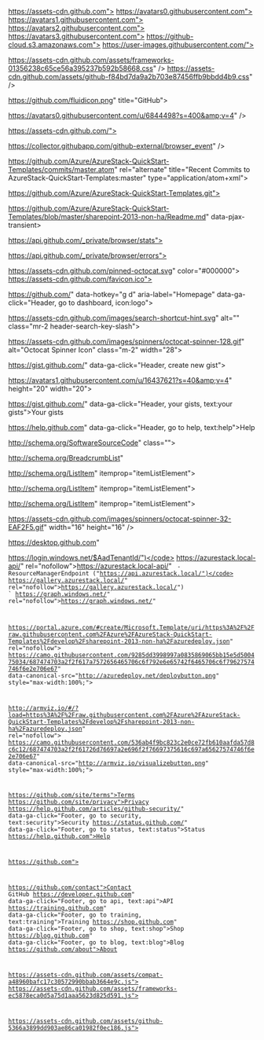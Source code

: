 



https://assets-cdn.github.com">
https://avatars0.githubusercontent.com">
https://avatars1.githubusercontent.com">
https://avatars2.githubusercontent.com">
https://avatars3.githubusercontent.com">
https://github-cloud.s3.amazonaws.com">
https://user-images.githubusercontent.com/">

https://assets-cdn.github.com/assets/frameworks-01356238c65ce56a395237b592b58668.css" />
https://assets-cdn.github.com/assets/github-f84bd7da9a2b703e87456ffb9bbdd4b9.css" />









https://github.com/fluidicon.png" title="GitHub">


https://avatars0.githubusercontent.com/u/6844498?s=400&amp;v=4" /><meta property="og:site_name" content="GitHub" /><meta property="og:type" content="object" /><meta property="og:title" content="Azure/AzureStack-QuickStart-Templates" /><meta property="og:url" content="https://github.com/Azure/AzureStack-QuickStart-Templates" /><meta property="og:description" content="AzureStack-QuickStart-Templates - Quick start ARM templates that deploy on Microsoft Azure Stack" />

https://assets-cdn.github.com/">












https://collector.githubapp.com/github-external/browser_event" /><meta name="octolytics-dimension-request_id" content="B4DF:1962:41769EA:75D277C:5B5CF590" /><meta name="octolytics-dimension-region_edge" content="iad" /><meta name="octolytics-dimension-region_render" content="iad" /><meta name="octolytics-actor-id" content="16437621" /><meta name="octolytics-actor-login" content="JeroenAdam" /><meta name="octolytics-actor-hash" content="72ed943fca7789417f2d0e6eba049431e0c52d4683e1e3b3ed10f731a7e7dc40" />

















https://github.com/Azure/AzureStack-QuickStart-Templates/commits/master.atom" rel="alternate" title="Recent Commits to AzureStack-QuickStart-Templates:master" type="application/atom+xml">

https://github.com/Azure/AzureStack-QuickStart-Templates.git">




https://github.com/Azure/AzureStack-QuickStart-Templates/blob/master/sharepoint-2013-non-ha/Readme.md" data-pjax-transient>


https://api.github.com/_private/browser/stats">

https://api.github.com/_private/browser/errors">

https://assets-cdn.github.com/pinned-octocat.svg" color="#000000">
https://assets-cdn.github.com/favicon.ico">




















https://github.com/" data-hotkey="g d" aria-label="Homepage" data-ga-click="Header, go to dashboard, icon:logo">



































https://assets-cdn.github.com/images/search-shortcut-hint.svg" alt="" class="mr-2 header-search-key-slash">



































https://assets-cdn.github.com/images/spinners/octocat-spinner-128.gif" alt="Octocat Spinner Icon" class="m-2" width="28">























































https://gist.github.com/" data-ga-click="Header, create new gist">






















https://avatars1.githubusercontent.com/u/16437621?s=40&amp;v=4" height="20" width="20">











https://gist.github.com/" data-ga-click="Header, your gists, text:your gists">Your gists</a></li>

https://help.github.com" data-ga-click="Header, go to help, text:help">Help</a></li>































http://schema.org/SoftwareSourceCode" class="">














































































































































http://schema.org/BreadcrumbList"


http://schema.org/ListItem" itemprop="itemListElement">





http://schema.org/ListItem" itemprop="itemListElement">






http://schema.org/ListItem" itemprop="itemListElement">




























































































































































































































https://assets-cdn.github.com/images/spinners/octocat-spinner-32-EAF2F5.gif" width="16" height="16" />













https://desktop.github.com"




















































https://login.windows.net/$AadTenantId/")</code>
https://azurestack.local-api/" rel="nofollow">https://azurestack.local-api/</a>" <code>    -ResourceManagerEndpoint ("https://api.azurestack.local/")</code>
https://gallery.azurestack.local/" rel="nofollow">https://gallery.azurestack.local/</a>") `
https://graph.windows.net/" rel="nofollow">https://graph.windows.net/</a>"</p>






























https://portal.azure.com/#create/Microsoft.Template/uri/https%3A%2F%2Fraw.githubusercontent.com%2FAzure%2FAzureStack-QuickStart-Templates%2Fdevelop%2Fsharepoint-2013-non-ha%2Fazuredeploy.json" rel="nofollow">
https://camo.githubusercontent.com/9285dd3998997a0835869065bb15e5d500475034/687474703a2f2f617a7572656465706c6f792e6e65742f6465706c6f79627574746f6e2e706e67" data-canonical-src="http://azuredeploy.net/deploybutton.png" style="max-width:100%;">

http://armviz.io/#/?load=https%3A%2F%2Fraw.githubusercontent.com%2FAzure%2FAzureStack-QuickStart-Templates%2Fdevelop%2Fsharepoint-2013-non-ha%2Fazuredeploy.json" rel="nofollow">
https://camo.githubusercontent.com/536ab4f9bc823c2e0ce72fb610aafda57d8c6c12/687474703a2f2f61726d76697a2e696f2f76697375616c697a65627574746f6e2e706e67" data-canonical-src="http://armviz.io/visualizebutton.png" style="max-width:100%;">

































































https://github.com/site/terms">Terms</a></li>
https://github.com/site/privacy">Privacy</a></li>
https://help.github.com/articles/github-security/" data-ga-click="Footer, go to security, text:security">Security</a></li>
https://status.github.com/" data-ga-click="Footer, go to status, text:status">Status</a></li>
https://help.github.com">Help</a></li>

https://github.com">



https://github.com/contact">Contact GitHub</a></li>
https://developer.github.com" data-ga-click="Footer, go to api, text:api">API</a></li>
https://training.github.com" data-ga-click="Footer, go to training, text:training">Training</a></li>
https://shop.github.com" data-ga-click="Footer, go to shop, text:shop">Shop</a></li>
https://blog.github.com" data-ga-click="Footer, go to blog, text:blog">Blog</a></li>
https://github.com/about">About</a></li>















https://assets-cdn.github.com/assets/compat-a48960bafc17c30572990bbab3664e9c.js"></script>
https://assets-cdn.github.com/assets/frameworks-ec5878eca0d5a75d1aaa5623d825d591.js"></script>

https://assets-cdn.github.com/assets/github-5366a3899dd903ae86ca01982f0ec186.js"></script>



























